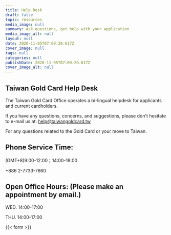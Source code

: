 ```yaml
---
title: Help Desk
draft: false
topic: resources
media_image: null
summary: Ask questions, get help with your application
media_image_alt: null
layout: null
date: 2020-11-05T07:09:20.617Z
cover_image: null
tags: null
categories: null
publishDate: 2020-11-05T07:09:20.617Z
cover_image_alt: null
---
```


## Taiwan Gold Card Help Desk

The Taiwan Gold Card Office operates a bi-lingual helpdesk for applicants and current cardholders.

If you have any questions, concerns, and suggestions, please don't hesitate to e-mail us at: help@taiwangoldcard.tw

For any questions related to the Gold Card or your move to Taiwan.

## Phone Service Time:

(GMT+8)9:00-12:00；14:00-18:00

+886 2-7733-7660

## Open Office Hours: (Please make an appointment by email.)

WED. 14:00-17:00

THU. 14:00-17:00

{{< form >}}
